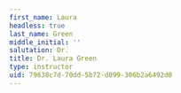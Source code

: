 ```yaml
---
first_name: Laura
headless: true
last_name: Green
middle_initial: ''
salutation: Dr.
title: Dr. Laura Green
type: instructor
uid: 79638c7d-70dd-5b72-d099-306b2a6492d0
---
```

